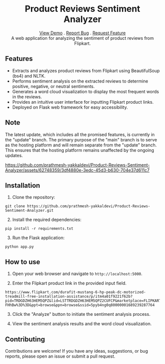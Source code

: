 <br/>
<p align="center">
  <h1 align="center">Product Reviews Sentiment Analyzer</h1>

  <p align="center">
    <a href="https://flipkartreview1.azurewebsites.net/">View Demo</a>
    .
    <a href="https://github.com/prathmesh-yakkaldevi/Product-Reviews-Sentiment-Analyzer/issues">Report Bug</a>
    .
    <a href="https://github.com/prathmesh-yakkaldevi/Product-Reviews-Sentiment-Analyzer/issues">Request Feature</a>
    <br>
A web application for analyzing the sentiment of product reviews from Flipkart.
  </p>
</p>


## Features

- Extracts and analyzes product reviews from Flipkart using BeautifulSoup (bs4) and NLTK.
- Performs sentiment analysis on the extracted reviews to determine positive, negative, or neutral sentiments.
- Generates a word cloud visualization to display the most frequent words in the reviews.
- Provides an intuitive user interface for inputting Flipkart product links.
- Deployed on Flask web framework for easy accessibility.

## Note
The latest update, which includes all the promised features, is currently in the "update" branch. The primary purpose of the "main" branch is to serve as the hosting platform and will remain separate from the "update" branch. This ensures that the hosting platform remains unaffected by the ongoing updates.


https://github.com/prathmesh-yakkaldevi/Product-Reviews-Sentiment-Analyzer/assets/62748359/3df4880e-3edc-45d3-b630-704e37d611c7


## Installation

1. Clone the repository:
```
git clone https://github.com/prathmesh-yakkaldevi/Product-Reviews-Sentiment-Analyzer.git
```
2. Install the required dependencies:
```
pip install -r requirements.txt
```
3. Run the Flask application:
```
python app.py
```
## How to use
1. Open your web browser and navigate to `http://localhost:5000`.

2. Enter the Flipkart product link in the provided input field.
```
https://www.flipkart.com/durafit-mustang-6-hp-peak-dc-motorized-treadmill-free-installation-assistance/p/itm4a01f9221f62b?pid=TRDGDZH63HEM5QPZ&lid=LSTTRDGDZH63HEM5QPZ2CUFCP&marketplace=FLIPKART&store=qoc&srno=b_1_2&otracker=browse&fm=organic&iid=en_WPClllrUWvGhjEncaqY0ReQlsBwygoZlAbc9V9qGEFnCVUWnNWM7uHDEoNFpVq515YrvAymjlO9z4Nza-FHhBw%3D%3D&ppt=browse&ppn=browse&ssid=5pyb4ng0q80000001689239287764
```

3. Click the "Analyze" button to initiate the sentiment analysis process.

4. View the sentiment analysis results and the word cloud visualization.

## Contributing

Contributions are welcome! If you have any ideas, suggestions, or bug reports, please open an issue or submit a pull request.

